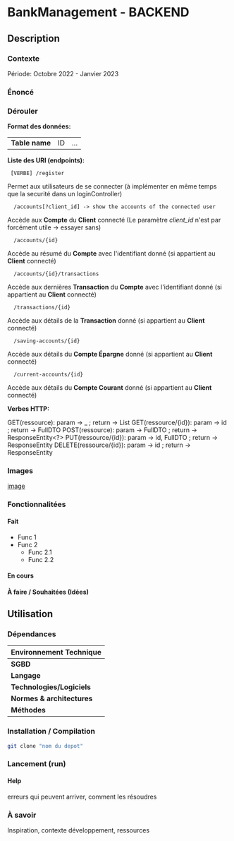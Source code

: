 # BankManagement - BACKEND

## Description

### Contexte

Période: Octobre 2022 - Janvier 2023

### Énoncé

### Dérouler

**Format des données:**
<table>
    <tr>
        <td><b>Table name</b></td><td>ID</td><td>...</td>
    </tr>
</table>

**Liste des URI (endpoints):**

```
 [VERBE] /register
```
Permet aux utilisateurs de se connecter (à implémenter en même temps que la securité dans un loginController)

```
  /accounts[?client_id] -> show the accounts of the connected user
```
Accède aux **Compte** du **Client** connecté (Le paramètre *client_id* n'est par forcément utile -> essayer sans)

```
  /accounts/{id}
```
Accède au résumé du **Compte** avec l'identifiant donné (si appartient au **Client** connecté)

```
  /accounts/{id}/transactions
```
Accède aux dernières **Transaction** du **Compte** avec l'identifiant donné (si appartient au **Client** connecté)

```
  /transactions/{id}
```
Accède aux détails de la **Transaction** donné (si appartient au **Client** connecté)

```
  /saving-accounts/{id}
```
Accède aux détails du **Compte Épargne** donné (si appartient au **Client** connecté)

```
  /current-accounts/{id}
```
Accède aux détails du **Compte Courant** donné (si appartient au **Client** connecté)

**Verbes HTTP:**

GET(ressource): param -> _ ; return -> List<BasicDTO>
GET(ressource/{id}): param -> id ; return -> FullDTO
POST(ressource): param -> FullDTO ; return -> ResponseEntity<?>
PUT(ressource/{id}): param -> id, FullDTO ; return -> ResponseEntity<BasicDTO>
DELETE(ressource/{id}): param -> id ; return -> ResponseEntity<BasicDTO>

### Images

[image](screenshots/[name] "hover")

### Fonctionnalitées

#### Fait

* Func 1
* Func 2
	* Func 2.1
	* Func 2.2

#### En cours

#### À faire / Souhaitées (Idées)

## Utilisation

### Dépendances

<table>
  <thead>
    <tr><th colspan="2">Environnement Technique</th></tr>
  </thead>
  <tbody>
    <tr><td><b>SGBD</b></td><td></td></tr>
    <tr><td><b>Langage</b></td><td></td></tr>
    <tr><td><b>Technologies/Logiciels</b></td><td></td></tr>
    <tr><td><b>Normes & architectures</b></td><td></td></tr>
	<tr><td><b>Méthodes</b></td><td></td></tr>
  </tbody>
</table>

### Installation / Compilation

```bash
git clone "nom du depot"
```

### Lancement (run)

#### Help

erreurs qui peuvent arriver, comment les résoudres

### À savoir

Inspiration, contexte développement, ressources
